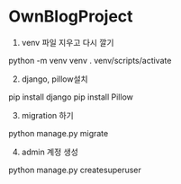 # OwnBlogProject

1. venv 파일 지우고 다시 깔기

python -m venv venv
. venv/scripts/activate

2. django, pillow설치

pip install django
pip install Pillow

3. migration 하기

python manage.py migrate

4. admin 계정 생성

python manage.py createsuperuser
